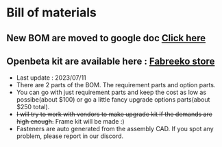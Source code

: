 # Bill of materials

## New BOM are moved to google doc [Click here](https://docs.google.com/spreadsheets/d/1j1bnA8rNjDqpTVEdiqrsRlNeggI6PYRAoSBm1F8bvCs/edit?usp=sharing)


## Openbeta kit are available here : [Fabreeko store](https://www.fabreeko.com/products/proosa-xy-conversion-for-mk3s-to-core-xy-by-snakeoilxy-open-beta)

- Last update : 2023/07/11
- There are 2 parts of the BOM. The requirement parts and option parts. 
- You can go with just requirement parts and keep the cost as low as possibe(about $100) or go a little fancy upgrade options parts(about $250 total).
- ~~I will try to work with vendors to make upgrade kit if the demands are high enough.~~ Frame kit will be made :)
- Fasteners are auto generated from the assembly CAD. If you spot any problem, please report in our discord.




